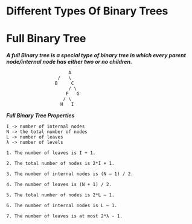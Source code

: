 # Different Types Of Binary Trees

# Full Binary Tree

***A full Binary tree is a special type of binary tree in which every parent node/internal node has either two or no children.***

```
	                   A 
                   /   \
                  B     C
                       / \ 
                      F   G 
                     / \
                    H   I
```

***Full Binary Tree Properties***

```
I -> number of internal nodes
N -> the total number of nodes
L -> number of leaves
λ -> number of levels
```
```
1. The number of leaves is I + 1.

2. The total number of nodes is 2*I + 1.

3. The number of internal nodes is (N – 1) / 2.

4. The number of leaves is (N + 1) / 2.

5. The total number of nodes is 2*L – 1.

6. The number of internal nodes is L – 1.

7. The number of leaves is at most 2*λ - 1.
```
